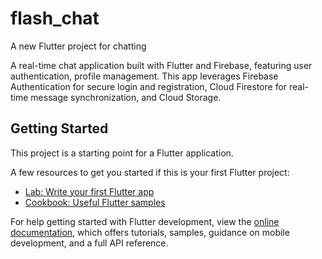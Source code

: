 # flash_chat

A new Flutter project for chatting

A real-time chat application built with Flutter and Firebase, featuring user authentication, profile management. This app leverages Firebase Authentication for secure login and registration, Cloud Firestore for real-time message synchronization, and Cloud Storage.

## Getting Started

This project is a starting point for a Flutter application.

A few resources to get you started if this is your first Flutter project:

- [Lab: Write your first Flutter app](https://docs.flutter.dev/get-started/codelab)
- [Cookbook: Useful Flutter samples](https://docs.flutter.dev/cookbook)

For help getting started with Flutter development, view the
[online documentation](https://docs.flutter.dev/), which offers tutorials,
samples, guidance on mobile development, and a full API reference.
